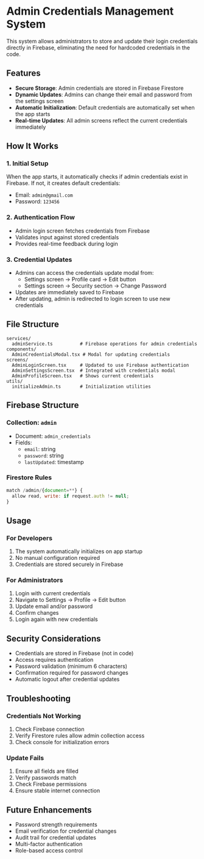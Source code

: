 # Admin Credentials Management System

This system allows administrators to store and update their login credentials directly in Firebase, eliminating the need for hardcoded credentials in the code.

## Features

- **Secure Storage**: Admin credentials are stored in Firebase Firestore
- **Dynamic Updates**: Admins can change their email and password from the settings screen
- **Automatic Initialization**: Default credentials are automatically set when the app starts
- **Real-time Updates**: All admin screens reflect the current credentials immediately

## How It Works

### 1. Initial Setup
When the app starts, it automatically checks if admin credentials exist in Firebase. If not, it creates default credentials:
- Email: `admin@gmail.com`
- Password: `123456`

### 2. Authentication Flow
- Admin login screen fetches credentials from Firebase
- Validates input against stored credentials
- Provides real-time feedback during login

### 3. Credential Updates
- Admins can access the credentials update modal from:
  - Settings screen → Profile card → Edit button
  - Settings screen → Security section → Change Password
- Updates are immediately saved to Firebase
- After updating, admin is redirected to login screen to use new credentials

## File Structure

```
services/
  adminService.ts          # Firebase operations for admin credentials
components/
  AdminCredentialsModal.tsx # Modal for updating credentials
screens/
  AdminLoginScreen.tsx     # Updated to use Firebase authentication
  AdminSettingsScreen.tsx  # Integrated with credentials modal
  AdminProfileScreen.tsx   # Shows current credentials
utils/
  initializeAdmin.ts       # Initialization utilities
```

## Firebase Structure

### Collection: `admin`
- Document: `admin_credentials`
- Fields:
  - `email`: string
  - `password`: string  
  - `lastUpdated`: timestamp

### Firestore Rules
```javascript
match /admin/{document=**} {
  allow read, write: if request.auth != null;
}
```

## Usage

### For Developers
1. The system automatically initializes on app startup
2. No manual configuration required
3. Credentials are stored securely in Firebase

### For Administrators
1. Login with current credentials
2. Navigate to Settings → Profile → Edit button
3. Update email and/or password
4. Confirm changes
5. Login again with new credentials

## Security Considerations

- Credentials are stored in Firebase (not in code)
- Access requires authentication
- Password validation (minimum 6 characters)
- Confirmation required for password changes
- Automatic logout after credential updates

## Troubleshooting

### Credentials Not Working
1. Check Firebase connection
2. Verify Firestore rules allow admin collection access
3. Check console for initialization errors

### Update Fails
1. Ensure all fields are filled
2. Verify passwords match
3. Check Firebase permissions
4. Ensure stable internet connection

## Future Enhancements

- Password strength requirements
- Email verification for credential changes
- Audit trail for credential updates
- Multi-factor authentication
- Role-based access control
